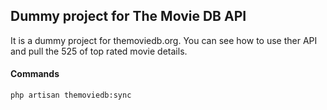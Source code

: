 ## Dummy project for The Movie DB API

It is a dummy project for themoviedb.org. You can see how to use ther API and pull the 525 of top rated movie details.

#### Commands

```bash
php artisan themoviedb:sync
```
